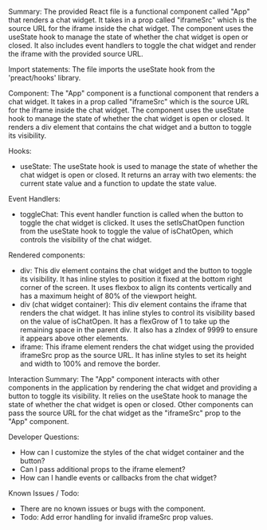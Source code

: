 Summary:
The provided React file is a functional component called "App" that renders a chat widget. It takes in a prop called "iframeSrc" which is the source URL for the iframe inside the chat widget. The component uses the useState hook to manage the state of whether the chat widget is open or closed. It also includes event handlers to toggle the chat widget and render the iframe with the provided source URL.

Import statements:
The file imports the useState hook from the 'preact/hooks' library.

Component:
The "App" component is a functional component that renders a chat widget. It takes in a prop called "iframeSrc" which is the source URL for the iframe inside the chat widget. The component uses the useState hook to manage the state of whether the chat widget is open or closed. It renders a div element that contains the chat widget and a button to toggle its visibility.

Hooks:
- useState: The useState hook is used to manage the state of whether the chat widget is open or closed. It returns an array with two elements: the current state value and a function to update the state value.

Event Handlers:
- toggleChat: This event handler function is called when the button to toggle the chat widget is clicked. It uses the setIsChatOpen function from the useState hook to toggle the value of isChatOpen, which controls the visibility of the chat widget.

Rendered components:
- div: This div element contains the chat widget and the button to toggle its visibility. It has inline styles to position it fixed at the bottom right corner of the screen. It uses flexbox to align its contents vertically and has a maximum height of 80% of the viewport height.
- div (chat widget container): This div element contains the iframe that renders the chat widget. It has inline styles to control its visibility based on the value of isChatOpen. It has a flexGrow of 1 to take up the remaining space in the parent div. It also has a zIndex of 9999 to ensure it appears above other elements.
- iframe: This iframe element renders the chat widget using the provided iframeSrc prop as the source URL. It has inline styles to set its height and width to 100% and remove the border.

Interaction Summary:
The "App" component interacts with other components in the application by rendering the chat widget and providing a button to toggle its visibility. It relies on the useState hook to manage the state of whether the chat widget is open or closed. Other components can pass the source URL for the chat widget as the "iframeSrc" prop to the "App" component.

Developer Questions:
- How can I customize the styles of the chat widget container and the button?
- Can I pass additional props to the iframe element?
- How can I handle events or callbacks from the chat widget?

Known Issues / Todo:
- There are no known issues or bugs with the component.
- Todo: Add error handling for invalid iframeSrc prop values.